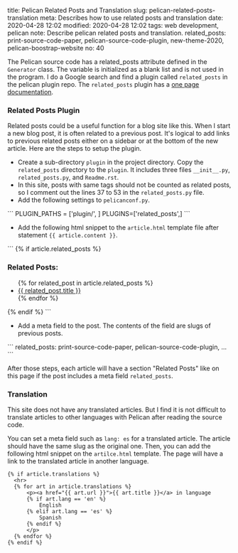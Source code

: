 title: Pelican Related Posts and Translation
slug: pelican-related-posts-translation
meta: Describes how to use related posts and translation
date: 2020-04-28 12:02
modified: 2020-04-28 12:02
tags: web development, pelican
note: Describe pelican related posts and translation.
related_posts: print-source-code-paper, pelican-source-code-plugin, new-theme-2020, pelican-boostrap-website
no: 40

The Pelican source code has a related_posts attribute defined in the `Generator` class. The variable 
is initialized as a blank list and is not used in the program. I do a Google search and find 
a plugin called `related_posts` in the pelican plugin repo. The `related_posts` plugin has a 
[one page documentation](https://github.com/getpelican/pelican-plugins/tree/master/related_posts).

### Related Posts Plugin

Related posts could be a useful function for a blog site like this.  When I start a new blog post, 
it is often related to a previous post.  It's logical to add links to previous related posts 
either on a sidebar or at the bottom of the new article. Here are the steps to setup the plugin. 

- Create a sub-directory `plugin` in the project directory. Copy the `related_posts` directory
  to the `plugin`. It includes three files `__init__.py`, `related_posts.py`, and `Readme.rst`. 
- In this site, posts with same tags should not be counted as related posts, so I comment out 
  the lines 37 to 53 in the `related_posts.py` file. 
- Add the following settings to `pelicanconf.py`. 

<div class="ml-5">
```
PLUGIN_PATHS = ['plugin/', ]
PLUGINS=['related_posts',]
```
</div>

- Add the following html snippet to the `article.html` template file after statement `{{ article.content }}`. 

<div class="ml-5">
```
{% if article.related_posts %}
<div class="mt-5 border-top">
  <h3>Related Posts:</h3>
  <ul>
    {% for related_post in article.related_posts %}
    <li><a href="{{ SITEURL }}/{{ related_post.url }}">
      {{ related_post.title }}</a></li>
    {% endfor %}
  </ul>
</div>
{% endif %}
```
</div>

- Add a meta field to the post. The contents of the field are slugs of previous posts. 

<div class="ml-5">
```
related_posts: print-source-code-paper, pelican-source-code-plugin, ...
```
</div>

After those steps, each article will have a section "Related Posts" like on this page 
if the post includes a meta field `related_posts`. 

### Translation

This site does not have any translated articles. But I find it is not difficult to 
translate articles to other languages with Pelican after reading the source code. 

You can set a meta field such as `lang: es` for a translated article.  The article should 
have the same slug as the original one. Then, you can add the following html snippet on 
the `artilce.html` template. The page will have a link to the translated 
article in another language. 

```
{% if article.translations %}
  <hr>
  {% for art in article.translations %}
      <p><a href="{{ art.url }}">{{ art.title }}</a> in language
      {% if art.lang == 'en' %} 
          English
      {% elif art.lang == 'es' %}
          Spanish
      {% endif %} 
      </p>
  {% endfor %}
{% endif %}
```



